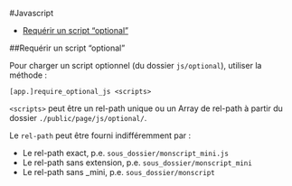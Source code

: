 #Javascript

* [Requérir un script “optional”](#require_optional_script)


<a name='require_optional_script'></a>
##Requérir un script “optional”

Pour charger un script optionnel (du dossier `js/optional`), utiliser la méthode&nbsp;:

    [app.]require_optional_js <scripts>

`<scripts>` peut être un rel-path unique ou un Array de rel-path à partir du dossier `./public/page/js/optional/`.
  
Le `rel-path` peut être fourni indifféremment par&nbsp;:

* Le rel-path exact, p.e. `sous_dossier/monscript_mini.js`
* Le rel-path sans extension, p.e. `sous_dossier/monscript_mini`
* Le rel-path sans _mini, p.e. `sous_dossier/monscript`


